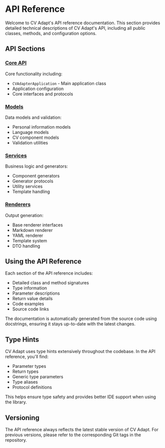 # API Reference

Welcome to CV Adapt's API reference documentation. This section provides detailed technical descriptions of CV Adapt's API, including all public classes, methods, and configuration options.

## API Sections

### [Core API](api/core.md)
Core functionality including:

- `CVAdapterApplication` - Main application class
- Application configuration
- Core interfaces and protocols

### [Models](api/models.md)
Data models and validation:

- Personal information models
- Language models
- CV component models
- Validation utilities

### [Services](api/services.md)
Business logic and generators:

- Component generators
- Generator protocols
- Utility services
- Template handling

### [Renderers](api/renderers.md)
Output generation:

- Base renderer interfaces
- Markdown renderer
- YAML renderer
- Template system
- DTO handling

## Using the API Reference

Each section of the API reference includes:

- Detailed class and method signatures
- Type information
- Parameter descriptions
- Return value details
- Code examples
- Source code links

The documentation is automatically generated from the source code using docstrings, ensuring it stays up-to-date with the latest changes.

## Type Hints

CV Adapt uses type hints extensively throughout the codebase. In the API reference, you'll find:

- Parameter types
- Return types
- Generic type parameters
- Type aliases
- Protocol definitions

This helps ensure type safety and provides better IDE support when using the library.

## Versioning

The API reference always reflects the latest stable version of CV Adapt. For previous versions, please refer to the corresponding Git tags in the repository.

